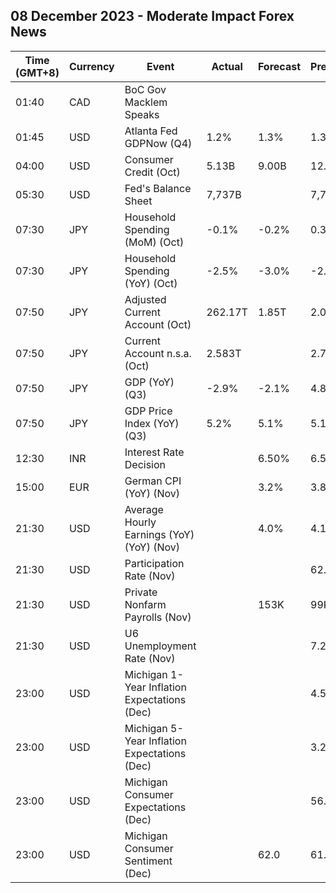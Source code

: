 ## 08 December 2023 - Moderate Impact Forex News

| Time (GMT+8) | Currency | Event | Actual | Forecast | Previous |
|------|----------|-------|--------|----------|----------|
| 01:40 | CAD | BoC Gov Macklem Speaks |  |  |  |
| 01:45 | USD | Atlanta Fed GDPNow (Q4) | 1.2% | 1.3% | 1.3% |
| 04:00 | USD | Consumer Credit (Oct) | 5.13B | 9.00B | 12.22B |
| 05:30 | USD | Fed's Balance Sheet | 7,737B |  | 7,796B |
| 07:30 | JPY | Household Spending (MoM) (Oct) | -0.1% | -0.2% | 0.3% |
| 07:30 | JPY | Household Spending (YoY) (Oct) | -2.5% | -3.0% | -2.8% |
| 07:50 | JPY | Adjusted Current Account (Oct) | 262.17T | 1.85T | 2.01T |
| 07:50 | JPY | Current Account n.s.a. (Oct) | 2.583T |  | 2.724T |
| 07:50 | JPY | GDP (YoY) (Q3) | -2.9% | -2.1% | 4.8% |
| 07:50 | JPY | GDP Price Index (YoY) (Q3) | 5.2% | 5.1% | 5.1% |
| 12:30 | INR | Interest Rate Decision |  | 6.50% | 6.50% |
| 15:00 | EUR | German CPI (YoY) (Nov) |  | 3.2% | 3.8% |
| 21:30 | USD | Average Hourly Earnings (YoY) (YoY) (Nov) |  | 4.0% | 4.1% |
| 21:30 | USD | Participation Rate (Nov) |  |  | 62.7% |
| 21:30 | USD | Private Nonfarm Payrolls (Nov) |  | 153K | 99K |
| 21:30 | USD | U6 Unemployment Rate (Nov) |  |  | 7.2% |
| 23:00 | USD | Michigan 1-Year Inflation Expectations (Dec) |  |  | 4.5% |
| 23:00 | USD | Michigan 5-Year Inflation Expectations (Dec) |  |  | 3.2% |
| 23:00 | USD | Michigan Consumer Expectations (Dec) |  |  | 56.8 |
| 23:00 | USD | Michigan Consumer Sentiment (Dec) |  | 62.0 | 61.3 |

